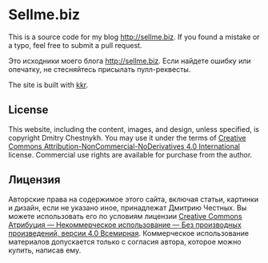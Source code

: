 Sellme.biz
==========

This is a source code for my blog <http://sellme.biz>.
If you found a mistake or a typo, feel free to submit a pull request.

Это исходники моего блога <http://sellme.biz>.
Если найдете ошибку или опечатку, не стесняйтесь присылать пулл-реквесты.


The site is built with [kkr](https://github.com/dchest/kkr).


License
-------

This website, including the content, images, and design, unless specified, is
copyright Dmitry Chestnykh. You may use it under the terms of [Creative Commons
Attribution-NonCommercial-NoDerivatives 4.0 International][cc] license.
Commercial use rights are available for purchase from the author.

[cc]: http://creativecommons.org/licenses/by-nc-nd/4.0/


Лицензия
--------

Авторские права на содержимое этого сайта, включая статьи, картинки и дизайн,
если не указано иное, принадлежат Дмитрию Честных. Вы можете использовать
его по условиям лицензии [Creative Commons Атрибуция — Некоммерческое
использование — Без производных произведений, версии 4.0 Всемирная][cc_ru].
Коммерческое использование материалов допускается только с согласия автора,
которое можно купить, написав ему.

[cc_ru]: http://creativecommons.org/licenses/by-nc-nd/4.0/deed.ru
